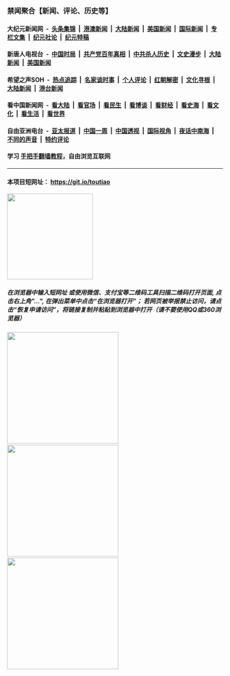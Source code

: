 ### 禁闻聚合【新闻、评论、历史等】

#### 大纪元新闻网 &nbsp;-&nbsp; [头条集锦](indexes/E头条集锦.md?t=02100302) &nbsp;|&nbsp; [港澳新闻](indexes/E港澳新闻.md?t=02100302)  &nbsp;|&nbsp; [大陆新闻](indexes/E大陆新闻.md?t=02100302) &nbsp;|&nbsp; [美国新闻](indexes/E美国新闻.md?t=02100302) &nbsp;|&nbsp; [国际新闻](indexes/E国际新闻.md?t=02100302) &nbsp;|&nbsp; [专栏文集](indexes/E专栏文集.md?t=02100302) &nbsp;|&nbsp; [纪元社论](indexes/E纪元社论.md?t=02100302) &nbsp;|&nbsp; [纪元特稿](indexes/E纪元特稿.md?t=02100302) 

#### 新唐人电视台 &nbsp;-&nbsp; [中国时局](indexes/N中国时局.md?t=02100302) &nbsp;|&nbsp; [共产党百年真相](indexes/N共产党百年真相.md?t=02100302) &nbsp;|&nbsp; [中共杀人历史](indexes/N中共杀人历史.md?t=02100302) &nbsp;|&nbsp; [文史漫步](indexes/N文史漫步.md?t=02100302) &nbsp;|&nbsp; [大陆新闻](indexes/N大陆新闻.md?t=02100302) &nbsp;|&nbsp; [美国新闻](indexes/N美国新闻.md?t=02100302)

#### 希望之声SOH &nbsp;-&nbsp; [热点追踪](indexes/H热点追踪.md?t=02100302) &nbsp;|&nbsp; [名家谈时事](indexes/H名家谈时事.md?t=02100302) &nbsp;|&nbsp; [个人评论](indexes/H个人评论.md?t=02100302)  &nbsp;|&nbsp; [红朝解密](indexes/H红朝解密.md?t=02100302) &nbsp;|&nbsp; [文化寻根](indexes/H文化寻根.md?t=02100302) &nbsp;|&nbsp; [大陆新闻](indexes/H大陆新闻.md?t=02100302) &nbsp;|&nbsp; [港台新闻](indexes/H港台新闻.md?t=02100302)

#### 看中国新闻网 &nbsp;-&nbsp; [看大陆](indexes/S看大陆.md?t=02100302) &nbsp;|&nbsp; [看官场](indexes/S看官场.md?t=02100302) &nbsp;|&nbsp; [看民生](indexes/S看民生.md?t=02100302)  &nbsp;|&nbsp; [看博谈](indexes/S看博谈.md?t=02100302) &nbsp;|&nbsp; [看财经](indexes/S看财经.md?t=02100302) &nbsp;|&nbsp; [看史海](indexes/S看史海.md?t=02100302) &nbsp;|&nbsp; [看文化](indexes/S看文化.md?t=02100302) &nbsp;|&nbsp; [看生活](indexes/S看生活.md?t=02100302) &nbsp;|&nbsp; [看世界](indexes/S看世界.md?t=02100302)

#### 自由亚洲电台 &nbsp;-&nbsp; [亚太报道](indexes/R亚太报道.md?t=02100302) &nbsp;|&nbsp; [中国一周](indexes/R中国一周.md?t=02100302) &nbsp;|&nbsp; [中国透视](indexes/R中国透视.md?t=02100302)  &nbsp;|&nbsp; [国际视角](indexes/R国际视角.md?t=02100302) &nbsp;|&nbsp; [夜话中南海](indexes/R夜话中南海.md?t=02100302) &nbsp;|&nbsp; [不同的声音](indexes/R不同的声音.md?t=02100302) &nbsp;|&nbsp; [特约评论](indexes/R特约评论.md?t=02100302)

#### 学习 [手把手翻墙教程](https://github.com/gfw-breaker/guides/wiki)，自由浏览互联网

----

#### 本项目短网址： https://git.io/toutiao
<img src="https://raw.githubusercontent.com/gfw-breaker/banned-news/master/scripts/img/qr.png" width="200px"/>  

##### 在浏览器中输入短网址 或使用微信、支付宝等二维码工具扫描二维码打开页面, 点击右上角"...", 在弹出菜单中点击“在浏览器打开”； 若网页被举报禁止访问，请点击“恢复申请访问”，将链接复制并粘贴到浏览器中打开（请不要使用QQ或360浏览器）

<img src="https://raw.githubusercontent.com/gfw-breaker/banned-news/master/scripts/img/1.png" width="260px"/> &nbsp; <img src="https://raw.githubusercontent.com/gfw-breaker/banned-news/master/scripts/img/2.png" width="260px"/> &nbsp; <img src="https://raw.githubusercontent.com/gfw-breaker/banned-news/master/scripts/img/3.png" width="260px"/>
